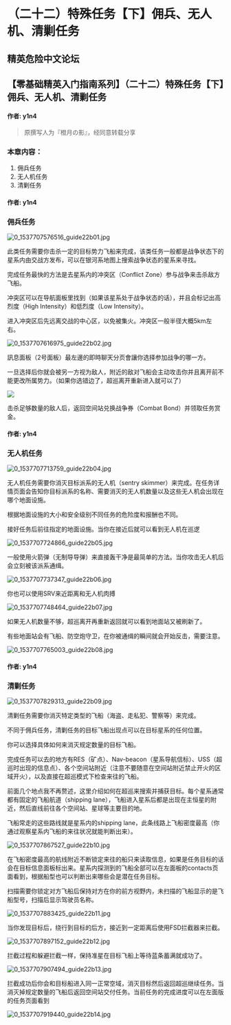 # （二十二）特殊任务【下】佣兵、无人机、清剿任务

## 精英危险中文论坛

## 【零基础精英入门指南系列】（二十二）特殊任务【下】佣兵、无人机、清剿任务

#### 作者: y1n4

> 原撰写人为『橙月の影』，经同意转载分享

### 本章内容：

1. 佣兵任务
2. 无人机任务
3. 清剿任务

#### 作者: y1n4

### 佣兵任务

![0\_1537707576516\_guide22b01.jpg](https://cdn.elitedanger.cn/FjKdd6_6kc7NVjNjL0gLxhW8YSgH)

此类任务需要你击杀一定的目标势力飞船来完成，该类任务一般都是战争状态下的星系内由交战方发布，可以在银河系地图上搜索战争状态的星系来寻找。

完成任务最快的方法是去星系内的冲突区（Conflict Zone）参与战争来击杀敌方飞船。

冲突区可以在导航面板里找到（如果该星系处于战争状态的话），并且会标记出高烈度（High Intensity）和低烈度（Low Intensity）。

进入冲突区后先远离交战的中心区，以免被集火。冲突区一般半径大概5km左右。

![0\_1537707616975\_guide22b02.jpg](https://cdn.elitedanger.cn/FuZ41ypKyJKqOX7q_vqf-Ifk17jo)

訊息面板（2号面板）最左邊的即時聊天分页會讓你选择参加战争的哪一方。

一旦选择后你就会被另一方视为敌人，附近的敌对飞船会主动攻击你并且离开前不能更改所属势力。（如果你选错边了，超巡离开重新进入就可以了）

![](https://qiniu.elitedanger.cn/assets/files/2021-01-02/1609606544-791060-2conflictzonechoosedes.png)

击杀足够数量的敌人后，返回空间站兑换战争券（Combat Bond）并领取任务赏金。

#### 作者: y1n4

### 无人机任务

![0\_1537707713759\_guide22b04.jpg](https://cdn.elitedanger.cn/FhQ18f8NpVfYFOIR3aA7Dhm0ZTvO)

无人机任务需要你消灭目标派系的无人机（sentry skimmer）来完成。在任务详情页面会告知你目标派系的名称、需要消灭的无人机数量以及这些无人机会出现在哪个地面设施。

根据地面设施的大小和安全级别不同任务的危险度和报酬也不同。

接好任务后前往指定的地面设施。当你在接近后就可以看到无人机在巡逻

![0\_1537707724866\_guide22b05.jpg](https://cdn.elitedanger.cn/Fj44RStpZ1SDoI9mStDzaskV8PMu)

一般使用火箭弹（无制导导弹）来直接轰干净是最简单的方法。当你攻击无人机后会立刻被该派系通缉。

![0\_1537707737347\_guide22b06.jpg](https://cdn.elitedanger.cn/Fmnlqlb7G4te91Oys6n0PIweuEP8)

你也可以使用SRV来近距离和无人机肉搏

![0\_1537707748464\_guide22b07.jpg](https://cdn.elitedanger.cn/FvgmQTGaWWF3-4Y_gFI44E2CYjDk)

如果无人机数量不够，超巡离开再重新返回就可以看到地面站又被刷新了。

有些地面站会有飞船、防空炮守卫，在你被通缉的瞬间就会开始反击，需要注意。

![0\_1537707765003\_guide22b08.jpg](https://cdn.elitedanger.cn/FjNIIlBmW665WlkBcsm45Udlj9m8)

#### 作者: y1n4

### 清剿任务

![0\_1537707829313\_guide22b09.jpg](https://cdn.elitedanger.cn/FnXgqNJmIp-gfGeiGjyaDjjl9hJo)

清剿任务需要你消灭特定类型的飞船（海盗、走私犯、警察等）来完成。

不同于佣兵任务，清剿任务的目标飞船出现点可以在目标星系的任何位置。

你可以选择具体如何来消灭规定数量的目标飞船。

完成任务可以去的地方有RES（矿点）、Nav-beacon（星系导航信标）、USS（超巡时出现的信息点）、各个空间站附近（注意不要随意在空间站附近禁止开火的区域开火），以及直接在超巡模式下检查来往的飞船。

前面几个地点我不再赘述，这里介绍如何在超巡来搜索并捕获目标。每个星系通常都有固定的飞船航道（shipping lane），飞船进入星系后都是出现在主恒星的附近，然后直线前往各个空间站、星球等主要目的地。

飞船常走的这些路线就是星系内的shipping lane，此条线路上飞船密度最高（你通过观察星系内飞船的来往状况就能判断出来）。

![0\_1537707867527\_guide22b10.jpg](https://cdn.elitedanger.cn/FmZMA0FFHn_Vampp_fQ9UFJ1i0oi)

在飞船密度最高的航线附近不断锁定来往的船只来读取信息，如果是任务目标的话会在目标信息面板标出来。星系内探测到的飞船全部可以在左面板的contacts页面看到，根据船型也可以判断出来哪些会是潜在任务目标。

扫描需要你锁定对方飞船后保持对方在你的前方视野内，未扫描的飞船显示的是飞船型号，扫描后显示驾驶员名称。

![0\_1537707883425\_guide22b11.jpg](https://cdn.elitedanger.cn/Foa8-11nf2N1vio8qdxiir6DJ2Zd)

当你发现目标后，绕行到目标的后方，接近到一定距离后使用FSD拦截器来拦截。

![0\_1537707897152\_guide22b12.jpg](https://cdn.elitedanger.cn/FgU-yrp9NcrXZhcdsNho3DyzWT-q)

拦截过程和躲避拦截一样，保持准星在目标飞船上等待蓝条蓄满就成功了。

![0\_1537707907494\_guide22b13.jpg](https://cdn.elitedanger.cn/FlFxu2ApTgIODGbFEXIT_4fjCAG7)

拦截成功后你会和目标船进入同一正常空域，消灭目标然后返回超巡继续任务。当消灭掉规定数量的飞船后返回空间站交付任务。当前任务的完成进度可以在左面版的任务页面看到

![0\_1537707919440\_guide22b14.jpg](https://cdn.elitedanger.cn/FloPGAgJOerdzoofUjQzT-7mTHTZ)

